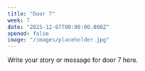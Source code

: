 ```yaml
---
title: "Door 7"
week: 7
date: "2025-12-07T00:00:00.000Z"
opened: false
image: "/images/placeholder.jpg"
---
```


Write your story or message for door 7 here.
